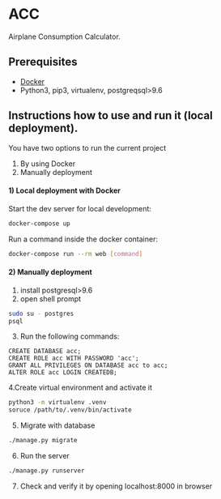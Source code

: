 # ACC

Airplane Consumption Calculator.

## Prerequisites

- [Docker](https://docs.docker.com/docker-for-mac/install/)  
- Python3, pip3, virtualenv, postgreqsql>9.6

## Instructions how to use and run it (local deployment).
You have two options to run the current project
1) By using Docker
2) Manually deployment

#### 1) Local deployment with Docker

Start the dev server for local development:
```bash
docker-compose up
```
Run a command inside the docker container:

```bash
docker-compose run --rm web [command]
```

#### 2) Manually deployment 
1. install postgresql>9.6 
2. open shell prompt
```bash
sudo su - postgres
psql
```
3. Run the following commands:
```postgresplsql
CREATE DATABASE acc;
CREATE ROLE acc WITH PASSWORD 'acc';
GRANT ALL PRIVILEGES ON DATABASE acc to acc;
ALTER ROLE acc LOGIN CREATEDB;
```
4.Create virtual environment and activate it
```bash
python3 -m virtualenv .venv
soruce /path/to/.venv/bin/activate
```
5. Migrate with database
```bash
./manage.py migrate
```
6. Run the server
```bash
./manage.py runserver
```
7. Check and verify it by opening localhost:8000 in browser
